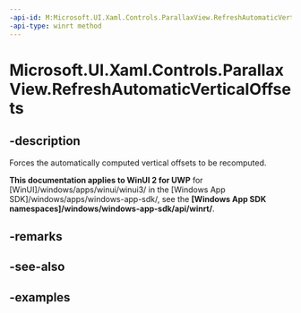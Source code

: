 ```yaml
---
-api-id: M:Microsoft.UI.Xaml.Controls.ParallaxView.RefreshAutomaticVerticalOffsets
-api-type: winrt method
---
```

<!-- Method syntax.
public void ParallaxView.RefreshAutomaticVerticalOffsets()
-->

# Microsoft.UI.Xaml.Controls.ParallaxView.RefreshAutomaticVerticalOffsets


## -description

Forces the automatically computed vertical offsets to be recomputed.


**This documentation applies to WinUI 2 for UWP** for [WinUI]/windows/apps/winui/winui3/ in the [Windows App SDK]/windows/apps/windows-app-sdk/, see the **[Windows App SDK namespaces]/windows/windows-app-sdk/api/winrt/**.

## -remarks


## -see-also


## -examples


